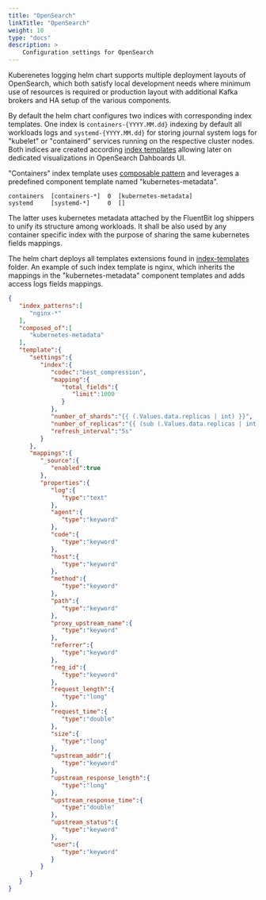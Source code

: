 ```yaml
---
title: "OpenSearch"
linkTitle: "OpenSearch"
weight: 10
type: "docs"
description: >
    Configuration settings for OpenSearch
---
```


Kuberenetes logging helm chart supports multiple deployment layouts of OpenSearch, which both satisfy local development needs where minimum use of resources is required or production layout with additional Kafka brokers and HA setup of the various components.

By default the helm chart configures two indices with corresponding index templates. One index is `containers-{YYYY.MM.dd}` indexing by default all workloads logs and `systemd-{YYYY.MM.dd}` for storing journal system logs for "kubelet" or "containerd" services running on the respective cluster nodes.
Both indices are created according [index templates](https://opensearch.org/docs/latest/opensearch/index-templates/) allowing later on dedicated visualizations in OpenSearch Dahboards UI.

"Containers" index template uses [composable pattern](https://opensearch.org/docs/latest/opensearch/index-templates/#composable-index-templates) and leverages a predefined component template named "kubernetes-metadata".

```
containers  [containers-*]  0  [kubernetes-metadata]
systemd     [systemd-*]     0  []
```
The latter uses kubernetes metadata attached by the FluentBit log shippers to unify its structure among workloads. It shall be also used by any container specific index with the purpose of sharing the same kubernetes fields mappings.

The helm chart deploys all templates extensions found in [index-templates](https://github.com/nickytd/kubernetes-logging-helm/tree/main/chart/index-templates) folder.
An example of such index template is nginx, which inherits the mappings in the "kubernetes-metadata" component templates and adds access logs fields mappings.
```json
{
   "index_patterns":[
      "nginx-*"
   ],
   "composed_of":[
      "kubernetes-metadata"
   ],
   "template":{
      "settings":{
         "index":{
            "codec":"best_compression",
            "mapping":{
               "total_fields":{
                  "limit":1000
               }
            },
            "number_of_shards":"{{ (.Values.data.replicas | int) }}",
            "number_of_replicas":"{{ (sub (.Values.data.replicas | int) 1) }}",
            "refresh_interval":"5s"
         }
      },
      "mappings":{
         "_source":{
            "enabled":true
         },
         "properties":{
            "log":{
               "type":"text"
            },
            "agent":{
               "type":"keyword"
            },
            "code":{
               "type":"keyword"
            },
            "host":{
               "type":"keyword"
            },
            "method":{
               "type":"keyword"
            },
            "path":{
               "type":"keyword"
            },
            "proxy_upstream_name":{
               "type":"keyword"
            },
            "referrer":{
               "type":"keyword"
            },
            "reg_id":{
               "type":"keyword"
            },
            "request_length":{
               "type":"long"
            },
            "request_time":{
               "type":"double"
            },
            "size":{
               "type":"long"
            },
            "upstream_addr":{
               "type":"keyword"
            },
            "upstream_response_length":{
               "type":"long"
            },
            "upstream_response_time":{
               "type":"double"
            },
            "upstream_status":{
               "type":"keyword"
            },
            "user":{
               "type":"keyword"
            }
         }
      }
   }
}
```